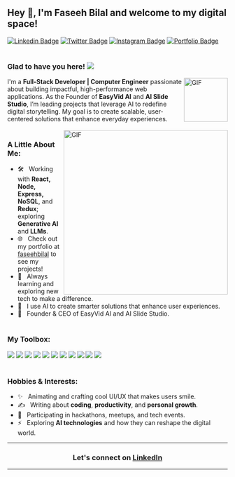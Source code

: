 ## Hey 👋, I'm Faseeh Bilal and welcome to my digital space!
[![Linkedin Badge](https://img.shields.io/badge/LinkedIn-0077B5?style=for-the-badge&logo=linkedin&logoColor=white)](https://www.linkedin.com/in/faseeh-ul-din-bilal-b44972324?utm_source=share&utm_campaign=share_via&utm_content=profile&utm_medium=android_app/)
[![Twitter Badge](https://img.shields.io/badge/Twitter-1DA1F2?style=for-the-badge&logo=twitter&logoColor=white)](https://x.com/FaseehBilal01)
[![Instagram Badge](https://img.shields.io/badge/Instagram-E1306C?style=for-the-badge&logo=instagram&logoColor=white)](https://www.instagram.com/faseeh._01?igsh=NmlvcG5qMGMzN200/)
[![Portfolio Badge](https://img.shields.io/badge/Portfolio-000000?style=for-the-badge&logo=google-chrome&logoColor=white)](https://faseehbilal.pages.dev/)
<br><br/>
### Glad to have you here! ![](https://komarev.com/ghpvc/?username=faseehbilal&color=green)
<img align="right" width="100" alt="GIF" src="assets/faseeh-gif.gif" />

I'm a **Full-Stack Developer | Computer Engineer** passionate about building impactful, high-performance web applications. As the Founder of **EasyVid AI** and **AI Slide Studio**, I’m leading projects that leverage AI to redefine digital storytelling. My goal is to create scalable, user-centered solutions that enhance everyday experiences.
<br><br/>
<img align="right" width="375" alt="GIF" src="https://i.giphy.com/media/v1.Y2lkPTc5MGI3NjExdDQxbTJmbDR5b2Q0aG84enZsdmh4YXprb2lpcmR5bTV6NHhpaTM3biZlcD12MV9pbnRlcm5hbF9naWZfYnlfaWQmY3Q9Zw/VOPK1BqsMEJRS/giphy.gif" />
 
### A Little About Me:

- 🛠 &nbsp; Working with **React, Node, Express, NoSQL**, and **Redux**; exploring **Generative AI** and **LLMs**.
- 🌐 &nbsp; Check out my portfolio at [faseehbilal](https://faseehbilal.pages.dev/) to see my projects!
- 🚀 &nbsp; Always learning and exploring new tech to make a difference.
- 🤖 &nbsp; I use AI to create smarter solutions that enhance user experiences.
- 💼 &nbsp; Founder & CEO of EasyVid AI and AI Slide Studio.
 <br><br/>
### My Toolbox:

<a href="#"><img src="https://img.shields.io/badge/HTML5-red?style=for-the-badge&logo=html5&labelColor=black&color=E34F26"/></a>
<a href="#"><img src="https://img.shields.io/badge/CSS3-blue?style=for-the-badge&logo=css3&logoColor=1572B6&labelColor=black&color=1572B6"/></a>
<a href="#"><img src="https://img.shields.io/badge/Javascript-yellow?style=for-the-badge&logo=javascript&labelColor=black&color=f0db4f"/></a>
<a href="#"><img src="https://img.shields.io/badge/ReactJS-blue?style=for-the-badge&logo=react&labelColor=black&color=61DAFB"/></a>
<a href="#"><img src="https://img.shields.io/badge/Node.JS-green?style=for-the-badge&logo=node.js&logoColor=white&labelColor=black&color=339933"/></a>
<a href="#"><img src="https://img.shields.io/badge/MongoDB-green?style=for-the-badge&logo=mongodb&labelColor=black&color=47A248"/></a>
<a href="#"><img src="https://img.shields.io/badge/NoSQL-black?style=for-the-badge&logo=couchbase&labelColor=black&color=BB4B3D"/></a>
<a href="#"><img src="https://img.shields.io/badge/Git-orange?style=for-the-badge&logo=git&labelColor=black&color=F05032"/></a>
<a href="#"><img src="https://img.shields.io/badge/GitHub-white?style=for-the-badge&logo=github&labelColor=black&color=181717"/></a>
<a href="#"><img src="https://img.shields.io/badge/Artificial%20Intelligence-black?style=for-the-badge&logo=tensorflow&labelColor=black&color=00C4B4"/></a>
<a href="#"><img src="https://img.shields.io/badge/Redux-purple?style=for-the-badge&logo=redux&labelColor=black&color=764ABC"/></a>
<br><br/>

### Hobbies & Interests:

- ✨ &nbsp; Animating and crafting cool UI/UX that makes users smile.
- ✍️ &nbsp; Writing about **coding**, **productivity**, and **personal growth**.
- 🚀 &nbsp; Participating in hackathons, meetups, and tech events.
- ⚡ &nbsp; Exploring **AI technologies** and how they can reshape the digital world.

---

<div align="center">

### Let's connect on [LinkedIn](https://www.linkedin.com/in/faseeh-ul-din-bilal-b44972324?utm_source=share&utm_campaign=share_via&utm_content=profile&utm_medium=android_app)

---

</div>
